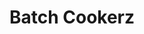 ---
title: "Batch Cookerz"
title_fr: "Batch Cookerz"
order: 4
description: "Design and integration of a responsive web interface for my final project at 'The Hacking Project' bootcamp."
description_fr: "Design et intégration d'une interface web responsive pour mon projet final au bootcamp 'The Hacking Project'."
featuredImage: ../../images/development/batch-cookerz.jpg
url: "http://batchcookerz.fr"
source_url: "https://github.com/anhek/thp-batch-cookerz"
tags: ["Web Design", "HTML", "SCSS", "Bootstrap", "Ruby"]
tags_fr: ["Web Design", "HTML", "SCSS", "Bootstrap", "Ruby"]
---